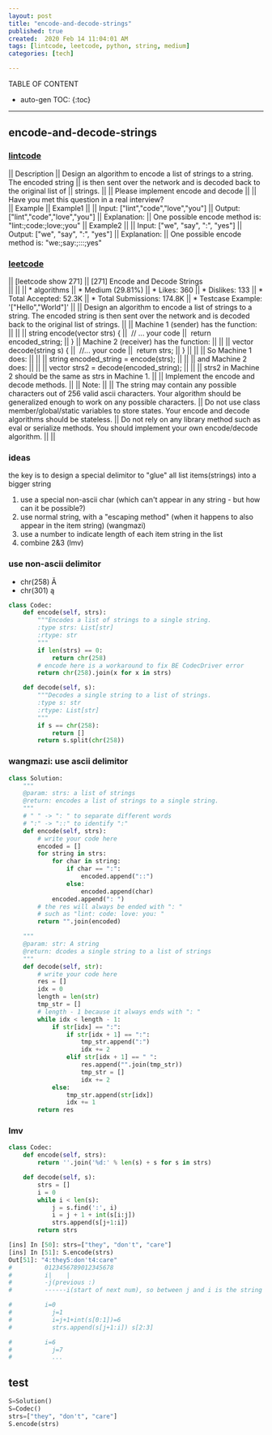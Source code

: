 ```yaml
---
layout: post
title: "encode-and-decode-strings"
published: true
created:  2020 Feb 14 11:04:01 AM
tags: [lintcode, leetcode, python, string, medium]
categories: [tech]

---
```


TABLE OF CONTENT

* auto-gen TOC:
{:toc}

- - -

## encode-and-decode-strings

### [lintcode](https://www.lintcode.com/problem/encode-and-decode-strings/description)

|| Description
|| Design an algorithm to encode a list of strings to a string. The encoded string
|| is then sent over the network and is decoded back to the original list of
|| strings.
|| 
|| Please implement encode and decode
|| 
|| Have you met this question in a real interview?  
|| Example
|| Example1
|| 
|| Input: ["lint","code","love","you"]
|| Output: ["lint","code","love","you"]
|| Explanation:
|| One possible encode method is: "lint:;code:;love:;you"
|| Example2
|| 
|| Input: ["we", "say", ":", "yes"]
|| Output: ["we", "say", ":", "yes"]
|| Explanation:
|| One possible encode method is: "we:;say:;:::;yes"

### [leetcode](https://leetcode.com/problems/encode-and-decode-strings/description/)

|| [leetcode show 271]
|| [271] Encode and Decode Strings  
|| 
|| 
|| * algorithms
|| * Medium (29.81%)
|| * Likes:    360
|| * Dislikes: 133
|| * Total Accepted:    52.3K
|| * Total Submissions: 174.8K
|| * Testcase Example:  '["Hello","World"]'
|| 
|| Design an algorithm to encode a list of strings to a string. The encoded string is then sent over the network and is decoded back to the original list of strings.
|| 
|| Machine 1 (sender) has the function:
|| 
|| 
|| string encode(vector<string> strs) {
|| ⁠ // ... your code
|| ⁠ return encoded_string;
|| }
|| Machine 2 (receiver) has the function:
|| 
|| 
|| vector<string> decode(string s) {
|| ⁠ //... your code
|| ⁠ return strs;
|| }
|| 
|| 
|| So Machine 1 does:
|| 
|| 
|| string encoded_string = encode(strs);
|| 
|| 
|| and Machine 2 does:
|| 
|| 
|| vector<string> strs2 = decode(encoded_string);
|| 
|| 
|| strs2 in Machine 2 should be the same as strs in Machine 1.
|| 
|| Implement the encode and decode methods.
|| 
|| Note:
|| 
|| 	The string may contain any possible characters out of 256 valid ascii characters. Your algorithm should be generalized enough to work on any possible characters.
|| 	Do not use class member/global/static variables to store states. Your encode and decode algorithms should be stateless.
|| 	Do not rely on any library method such as eval or serialize methods. You should implement your own encode/decode algorithm.
|| 
|| 

### ideas

the key is to design a special delimitor to "glue" all list items(strings)
into a bigger string

1. use a special non-ascii char (which can't appear in any string - but how
   can it be possible?)
2. use normal string, with a "escaping method" (when it happens to also
   appear in the item string) (wangmazi)
3. use a number to indicate length of each item string in the list
4. combine 2&3 (lmv)

### use non-ascii delimitor

* chr(258) Ă
* chr(301) ą

```python
class Codec:
    def encode(self, strs):
        """Encodes a list of strings to a single string.
        :type strs: List[str]
        :rtype: str
        """
        if len(strs) == 0:
            return chr(258)
        # encode here is a workaround to fix BE CodecDriver error
        return chr(258).join(x for x in strs)

    def decode(self, s):
        """Decodes a single string to a list of strings.
        :type s: str
        :rtype: List[str]
        """
        if s == chr(258):
            return []
        return s.split(chr(258))
```

### wangmazi: use ascii delimitor

```python
class Solution:
    """
    @param: strs: a list of strings
    @return: encodes a list of strings to a single string.
    """
    # " " -> ": " to separate different words
    # ":" -> "::" to identify ":"
    def encode(self, strs):
        # write your code here
        encoded = []
        for string in strs:
            for char in string:
                if char == ":":
                    encoded.append("::")
                else:
                    encoded.append(char)
            encoded.append(": ")
        # the res will always be ended with ": "
        # such as "lint: code: love: you: "
        return "".join(encoded)

    """
    @param: str: A string
    @return: dcodes a single string to a list of strings
    """
    def decode(self, str):
        # write your code here
        res = []
        idx = 0
        length = len(str)
        tmp_str = []
        # length - 1 because it always ends with ": "
        while idx < length - 1:
            if str[idx] == ":":
                if str[idx + 1] == ":":
                    tmp_str.append(":")
                    idx += 2
                elif str[idx + 1] == " ":
                    res.append("".join(tmp_str))
                    tmp_str = []
                    idx += 2
            else:
                tmp_str.append(str[idx])
                idx += 1
        return res
```

### lmv

```python
class Codec:
    def encode(self, strs):
        return ''.join('%d:' % len(s) + s for s in strs)

    def decode(self, s):
        strs = []
        i = 0
        while i < len(s):
            j = s.find(':', i)
            i = j + 1 + int(s[i:j])
            strs.append(s[j+1:i])
        return strs
```


```python
[ins] In [50]: strs=["they", "don't", "care"]
[ins] In [51]: S.encode(strs)
Out[51]: "4:they5:don't4:care"
#         0123456789012345678
#         i|    |
#         -j(previous :)
#         ------i(start of next num), so between j and i is the string

#         i=0
#           j=1
#           i=j+1+int(s[0:1])=6
#           strs.append(s[j+1:i]) s[2:3]

#         i=6
#           j=7
#           ...
```

## test

```python
S=Solution()
S=Codec()
strs=["they", "don't", "care"]
S.encode(strs)
```

